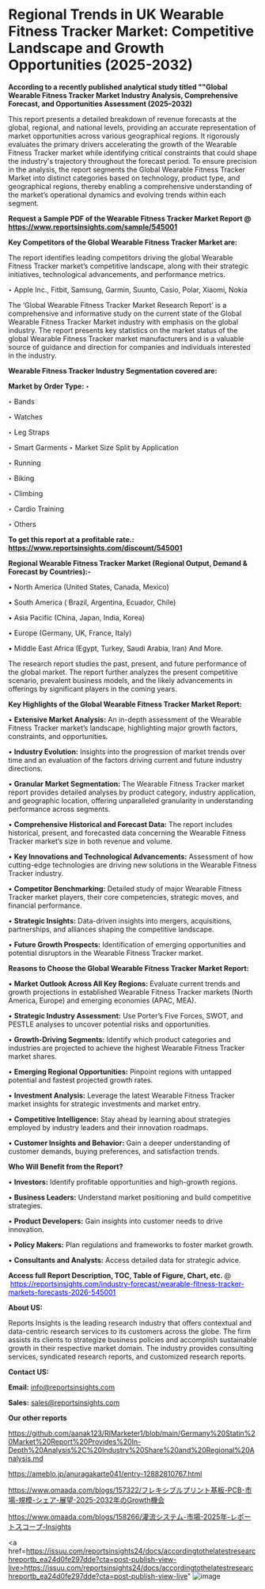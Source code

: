 # Regional Trends in UK Wearable Fitness Tracker Market: Competitive Landscape and Growth Opportunities (2025-2032)

<strong>According to a recently published analytical study titled ""Global Wearable Fitness Tracker Market Industry Analysis, Comprehensive Forecast, and Opportunities Assessment (2025–2032)</strong>

This report presents a detailed breakdown of revenue forecasts at the global, regional, and national levels, providing an accurate representation of market opportunities across various geographical regions. It rigorously evaluates the primary drivers accelerating the growth of the Wearable Fitness Tracker market while identifying critical constraints that could shape the industry's trajectory throughout the forecast period. To ensure precision in the analysis, the report segments the Global Wearable Fitness Tracker Market into distinct categories based on technology, product type, and geographical regions, thereby enabling a comprehensive understanding of the market’s operational dynamics and evolving trends within each segment.

<strong>Request a Sample PDF of the Wearable Fitness Tracker Market Report </strong><strong>@<a href=https://www.reportsinsights.com/sample/545001 style=color:#0000ff;> https://www.reportsinsights.com/sample/545001</a></strong></font>

<strong>Key Competitors of the Global Wearable Fitness Tracker Market are:</strong>

The report identifies leading competitors driving the global Wearable Fitness Tracker market’s competitive landscape, along with their strategic initiatives, technological advancements, and performance metrics.

‣ Apple Inc., Fitbit, Samsung, Garmin, Suunto, Casio, Polar, Xiaomi, Nokia

The ‘Global Wearable Fitness Tracker Market Research Report’ is a comprehensive and informative study on the current state of the Global Wearable Fitness Tracker Market industry with emphasis on the global industry. The report presents key statistics on the market status of the global Wearable Fitness Tracker market manufacturers and is a valuable source of guidance and direction for companies and individuals interested in the industry.

<strong>Wearable Fitness Tracker Industry Segmentation covered are:</strong>

<strong>Market by Order Type: </strong>
‣ 

‣ Bands

‣ Watches

‣ Leg Straps

‣ Smart Garments
‣ Market Size Split by Application

‣ Running

‣ Biking

‣ Climbing

‣ Cardio Training

‣ Others

<strong>To get this report at a profitable rate.: <a href=https://www.reportsinsights.com/discount/545001 style=color:#0000ff;>https://www.reportsinsights.com/discount/545001</a></strong></font>

<strong>Regional Wearable Fitness Tracker Market (Regional Output, Demand &amp; Forecast by Countries):-</strong>

• North America (United States, Canada, Mexico)

• South America ( Brazil, Argentina, Ecuador, Chile)

• Asia Pacific (China, Japan, India, Korea)

• Europe (Germany, UK, France, Italy)

• Middle East Africa (Egypt, Turkey, Saudi Arabia, Iran) And More.

The research report studies the past, present, and future performance of the global market. The report further analyzes the present competitive scenario, prevalent business models, and the likely advancements in offerings by significant players in the coming years.

<strong>Key Highlights of the Global Wearable Fitness Tracker Market Report:</strong>

• <strong>Extensive Market Analysis:</strong> An in-depth assessment of the Wearable Fitness Tracker market’s landscape, highlighting major growth factors, constraints, and opportunities.

• <strong>Industry Evolution:</strong> Insights into the progression of market trends over time and an evaluation of the factors driving current and future industry directions.

• <strong>Granular Market Segmentation:</strong> The Wearable Fitness Tracker market report provides detailed analyses by product category, industry application, and geographic location, offering unparalleled granularity in understanding performance across segments.

• <strong>Comprehensive Historical and Forecast Data:</strong> The report includes historical, present, and forecasted data concerning the Wearable Fitness Tracker market’s size in both revenue and volume.

• <strong>Key Innovations and Technological Advancements:</strong> Assessment of how cutting-edge technologies are driving new solutions in the Wearable Fitness Tracker industry.

• <strong>Competitor Benchmarking:</strong> Detailed study of major Wearable Fitness Tracker market players, their core competencies, strategic moves, and financial performance.

• <strong>Strategic Insights:</strong> Data-driven insights into mergers, acquisitions, partnerships, and alliances shaping the competitive landscape.

• <strong>Future Growth Prospects:</strong> Identification of emerging opportunities and potential disruptors in the Wearable Fitness Tracker market.

<strong>Reasons to Choose the Global Wearable Fitness Tracker Market Report:</strong>

• <strong>Market Outlook Across All Key Regions:</strong> Evaluate current trends and growth projections in established Wearable Fitness Tracker markets (North America, Europe) and emerging economies (APAC, MEA).

• <strong>Strategic Industry Assessment:</strong> Use Porter’s Five Forces, SWOT, and PESTLE analyses to uncover potential risks and opportunities.

• <strong>Growth-Driving Segments:</strong> Identify which product categories and industries are projected to achieve the highest Wearable Fitness Tracker market shares.

• <strong>Emerging Regional Opportunities:</strong> Pinpoint regions with untapped potential and fastest projected growth rates.

• <strong>Investment Analysis:</strong> Leverage the latest Wearable Fitness Tracker market insights for strategic investments and market entry.

• <strong>Competitive Intelligence:</strong> Stay ahead by learning about strategies employed by industry leaders and their innovation roadmaps.

• <strong>Customer Insights and Behavior:</strong> Gain a deeper understanding of customer demands, buying preferences, and satisfaction trends.

<strong>Who Will Benefit from the Report?</strong>

• <strong>Investors:</strong> Identify profitable opportunities and high-growth regions.

• <strong>Business Leaders:</strong> Understand market positioning and build competitive strategies.

• <strong>Product Developers:</strong> Gain insights into customer needs to drive innovation.

• <strong>Policy Makers:</strong> Plan regulations and frameworks to foster market growth.

• <strong>Consultants and Analysts:</strong> Access detailed data for strategic advice.
</ul>
<strong>Access full Report Description, TOC, Table of Figure, Chart, etc. </strong>@  <a href=https://reportsinsights.com/industry-forecast/wearable-fitness-tracker-markets-forecasts-2026-545001 style=color:#0000ff;>https://reportsinsights.com/industry-forecast/wearable-fitness-tracker-markets-forecasts-2026-545001</a></font>

<strong><strong>About US</strong>:</strong>

Reports Insights is the leading research industry that offers contextual and data-centric research services to its customers across the globe. The firm assists its clients to strategize business policies and accomplish sustainable growth in their respective market domain. The industry provides consulting services, syndicated research reports, and customized research reports.

<strong>Contact US:</strong>

<p class=""""><b>Email:</b> <a href=mailto:info@reportsinsights.com>info@reportsinsights.com</a></p>
<p class=""""><b>Sales:</b> <a href=mailto:sales@reportsinsights.com>sales@reportsinsights.com</a></p>

<strong>Our other reports</strong>

<a href=https://github.com/aanak123/RIMarketer1/blob/main/Germany%20Statin%20Market%20Report%20Provides%20In-Depth%20Analysis%2C%20Industry%20Share%20and%20Regional%20Analysis.md>https://github.com/aanak123/RIMarketer1/blob/main/Germany%20Statin%20Market%20Report%20Provides%20In-Depth%20Analysis%2C%20Industry%20Share%20and%20Regional%20Analysis.md</a>

<a href=https://ameblo.jp/anuragakarte041/entry-12882810767.html>https://ameblo.jp/anuragakarte041/entry-12882810767.html</a>

<a href=https://www.omaada.com/blogs/157322/フレキシブルプリント基板-PCB-市場-規模-シェア-展望-2025-2032年のGrowth機会>https://www.omaada.com/blogs/157322/フレキシブルプリント基板-PCB-市場-規模-シェア-展望-2025-2032年のGrowth機会</a>

<a href=https://www.omaada.com/blogs/158266/灌流システム-市場-2025年-レポートスコープ-Insights>https://www.omaada.com/blogs/158266/灌流システム-市場-2025年-レポートスコープ-Insights</a>

<a href=https://issuu.com/reportsinsights24/docs/accordingtothelatestresearchreportb_ea24d0fe297dde?cta=post-publish-view-live>https://issuu.com/reportsinsights24/docs/accordingtothelatestresearchreportb_ea24d0fe297dde?cta=post-publish-view-live</a>"
![image](https://github.com/user-attachments/assets/ddb8418d-5284-466d-86fe-a42e3f9c76ab)
